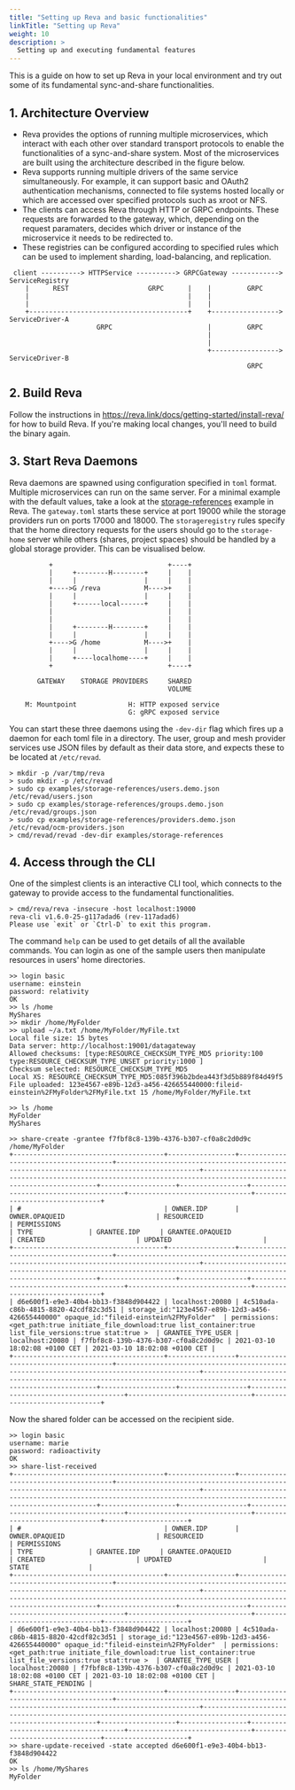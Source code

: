 ```yaml
---
title: "Setting up Reva and basic functionalities"
linkTitle: "Setting up Reva"
weight: 10
description: >
  Setting up and executing fundamental features
---
```


This is a guide on how to set up Reva in your local environment and try out some of its fundamental sync-and-share functionalities.

## 1. Architecture Overview

- Reva provides the options of running multiple microservices, which interact with each other over standard transport protocols to enable the functionalities of a sync-and-share system. Most of the microservices are built using the architecture described in the figure below.
- Reva supports running multiple drivers of the same service simultaneously. For example, it can support basic and OAuth2 authentication mechanisms, connected to file systems hosted locally or which are accessed over specified protocols such as xroot or NFS.
- The clients can access Reva through HTTP or GRPC endpoints. These requests are forwarded to the gateway, which, depending on the request paramaters, decides which driver or instance of the microservice it needs to be redirected to.
- These registries can be configured according to specified rules which can be used to implement sharding, load-balancing, and replication.

```
 client ----------> HTTPService ----------> GRPCGateway ------------> ServiceRegistry
    |      REST                    GRPC      |    |         GRPC
    |                                        |    |
    |                                        |    |
    +----------------------------------------+    +-----------------> ServiceDriver-A
                      GRPC                        |         GRPC
                                                  |
                                                  |
                                                  +-----------------> ServiceDriver-B
                                                            GRPC
 ```

## 2. Build Reva
Follow the instructions in https://reva.link/docs/getting-started/install-reva/ for how to build Reva. If you're making local changes, you'll need to build the binary again.

## 3. Start Reva Daemons
Reva daemons are spawned using configuration specified in `toml` format. Multiple microservices can run on the same server. For a minimal example with the default values, take a look at the [storage-references](https://github.com/cs3org/reva/tree/master/examples/storage-references) example in Reva. The `gateway.toml` starts these service at port 19000 while the storage providers run on ports 17000 and 18000. The `storageregistry` rules specify that the home directory requests for the users should go to the `storage-home` server while others (shares, project spaces) should be handled by a global storage provider. This can be visualised below.

```
          +                             +----+
          |     +--------H--------+     |    |
          |     |                 |     |    |
          +---->G /reva           M---->+    |
          |     |                 |     |    |
          |     +------local------+     |    |
          |                             |    |
          |                             |    |
          |     +--------H--------+     |    |
          |     |                 |     |    |
          +---->G /home           M---->+    |
          |     |                 |     |    |
          |     +----localhome----+     |    |
          +                             +----+

       GATEWAY    STORAGE PROVIDERS     SHARED
                                        VOLUME

    M: Mountpoint             H: HTTP exposed service
                              G: gRPC exposed service
```

You can start these three daemons using the `-dev-dir` flag which fires up a daemon for each toml file in a directory. The user, group and mesh provider services use JSON files by default as their data store, and expects these to be located at `/etc/revad`.

```
> mkdir -p /var/tmp/reva
> sudo mkdir -p /etc/revad
> sudo cp examples/storage-references/users.demo.json /etc/revad/users.json
> sudo cp examples/storage-references/groups.demo.json /etc/revad/groups.json
> sudo cp examples/storage-references/providers.demo.json /etc/revad/ocm-providers.json
> cmd/revad/revad -dev-dir examples/storage-references
```

## 4. Access through the CLI
One of the simplest clients is an interactive CLI tool, which connects to the gateway to provide access to the fundamental functionalities.
```
> cmd/reva/reva -insecure -host localhost:19000
reva-cli v1.6.0-25-g117adad6 (rev-117adad6)
Please use `exit` or `Ctrl-D` to exit this program.
```

The command `help` can be used to get details of all the available commands. You can login as one of the sample users then manipulate resources in users' home directories.
```
>> login basic
username: einstein
password: relativity
OK
>> ls /home
MyShares
>> mkdir /home/MyFolder
>> upload ~/a.txt /home/MyFolder/MyFile.txt
Local file size: 15 bytes
Data server: http://localhost:19001/datagateway
Allowed checksums: [type:RESOURCE_CHECKSUM_TYPE_MD5 priority:100  type:RESOURCE_CHECKSUM_TYPE_UNSET priority:1000 ]
Checksum selected: RESOURCE_CHECKSUM_TYPE_MD5
Local XS: RESOURCE_CHECKSUM_TYPE_MD5:085f396b2bdea443f3d5b889f84d49f5
File uploaded: 123e4567-e89b-12d3-a456-426655440000:fileid-einstein%2FMyFolder%2FMyFile.txt 15 /home/MyFolder/MyFile.txt

>> ls /home
MyFolder
MyShares

>> share-create -grantee f7fbf8c8-139b-4376-b307-cf0a8c2d0d9c /home/MyFolder
+--------------------------------------+-----------------+--------------------------------------+-------------------------------------------------------------------------------------------+-----------------------------------------------------------------------------------------------------------------+-------------------+-----------------+--------------------------------------+-------------------------------+-------------------------------+
| #                                    | OWNER.IDP       | OWNER.OPAQUEID                       | RESOURCEID                                                                                | PERMISSIONS                                                                                                     | TYPE              | GRANTEE.IDP     | GRANTEE.OPAQUEID                     | CREATED                       | UPDATED                       |
+--------------------------------------+-----------------+--------------------------------------+-------------------------------------------------------------------------------------------+-----------------------------------------------------------------------------------------------------------------+-------------------+-----------------+--------------------------------------+-------------------------------+-------------------------------+
| d6e600f1-e9e3-40b4-bb13-f3848d904422 | localhost:20080 | 4c510ada-c86b-4815-8820-42cdf82c3d51 | storage_id:"123e4567-e89b-12d3-a456-426655440000" opaque_id:"fileid-einstein%2FMyFolder"  | permissions:<get_path:true initiate_file_download:true list_container:true list_file_versions:true stat:true >  | GRANTEE_TYPE_USER | localhost:20080 | f7fbf8c8-139b-4376-b307-cf0a8c2d0d9c | 2021-03-10 18:02:08 +0100 CET | 2021-03-10 18:02:08 +0100 CET |
+--------------------------------------+-----------------+--------------------------------------+-------------------------------------------------------------------------------------------+-----------------------------------------------------------------------------------------------------------------+-------------------+-----------------+--------------------------------------+-------------------------------+-------------------------------+
```

Now the shared folder can be accessed on the recipient side.
```
>> login basic
username: marie
password: radioactivity
OK
>> share-list-received
+--------------------------------------+-----------------+--------------------------------------+-------------------------------------------------------------------------------------------+-----------------------------------------------------------------------------------------------------------------+-------------------+-----------------+--------------------------------------+-------------------------------+-------------------------------+---------------------+
| #                                    | OWNER.IDP       | OWNER.OPAQUEID                       | RESOURCEID                                                                                | PERMISSIONS                                                                                                     | TYPE              | GRANTEE.IDP     | GRANTEE.OPAQUEID                     | CREATED                       | UPDATED                       | STATE               |
+--------------------------------------+-----------------+--------------------------------------+-------------------------------------------------------------------------------------------+-----------------------------------------------------------------------------------------------------------------+-------------------+-----------------+--------------------------------------+-------------------------------+-------------------------------+---------------------+
| d6e600f1-e9e3-40b4-bb13-f3848d904422 | localhost:20080 | 4c510ada-c86b-4815-8820-42cdf82c3d51 | storage_id:"123e4567-e89b-12d3-a456-426655440000" opaque_id:"fileid-einstein%2FMyFolder"  | permissions:<get_path:true initiate_file_download:true list_container:true list_file_versions:true stat:true >  | GRANTEE_TYPE_USER | localhost:20080 | f7fbf8c8-139b-4376-b307-cf0a8c2d0d9c | 2021-03-10 18:02:08 +0100 CET | 2021-03-10 18:02:08 +0100 CET | SHARE_STATE_PENDING |
+--------------------------------------+-----------------+--------------------------------------+-------------------------------------------------------------------------------------------+-----------------------------------------------------------------------------------------------------------------+-------------------+-----------------+--------------------------------------+-------------------------------+-------------------------------+---------------------+
>> share-update-received -state accepted d6e600f1-e9e3-40b4-bb13-f3848d904422
OK
>> ls /home/MyShares
MyFolder
```
